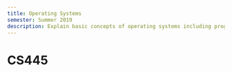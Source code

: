 ```yaml
---
title: Operating Systems
semester: Summer 2019
description: Explain basic concepts of operating systems including program management, processing, synchronization, and peripheral management.
---
```


# CS445